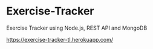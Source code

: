 # Exercise-Tracker
Exercise Tracker using Node.js, REST API and MongoDB

https://exercise-tracker-tl.herokuapp.com/
